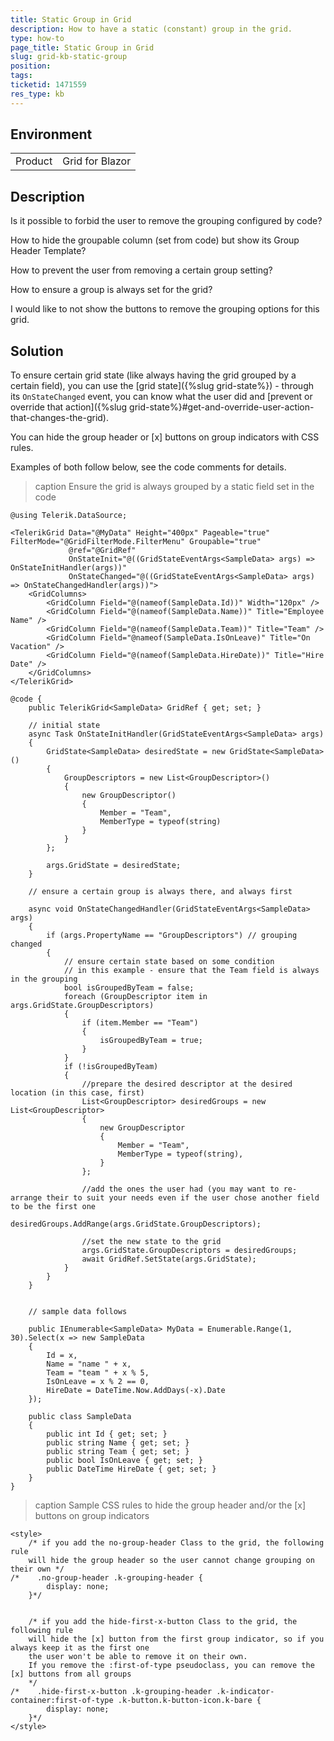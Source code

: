 ```yaml
---
title: Static Group in Grid
description: How to have a static (constant) group in the grid.
type: how-to
page_title: Static Group in Grid
slug: grid-kb-static-group
position: 
tags: 
ticketid: 1471559
res_type: kb
---
```


## Environment
<table>
	<tbody>
		<tr>
			<td>Product</td>
			<td>Grid for Blazor</td>
		</tr>
	</tbody>
</table>


## Description
Is it possible to forbid the user to remove the grouping configured by code?

How to hide the groupable column (set from code) but show its Group Header Template?

How to prevent the user from removing a certain group setting?

How to ensure a group is always set for the grid?

I would like to not show the buttons to remove the grouping options for this grid.

## Solution
To ensure certain grid state (like always having the grid grouped by a certain field), you can use the [grid state]({%slug grid-state%}) - through its `OnStateChanged` event, you can know what the user did and [prevent or override that action]({%slug grid-state%}#get-and-override-user-action-that-changes-the-grid).

You can hide the group header or [x] buttons on group indicators with CSS rules.

Examples of both follow below, see the code comments for details.

>caption Ensure the grid is always grouped by a static field set in the code

````CSHTML
@using Telerik.DataSource;

<TelerikGrid Data="@MyData" Height="400px" Pageable="true" FilterMode="@GridFilterMode.FilterMenu" Groupable="true"
             @ref="@GridRef"
             OnStateInit="@((GridStateEventArgs<SampleData> args) => OnStateInitHandler(args))"
             OnStateChanged="@((GridStateEventArgs<SampleData> args) => OnStateChangedHandler(args))">
    <GridColumns>
        <GridColumn Field="@(nameof(SampleData.Id))" Width="120px" />
        <GridColumn Field="@(nameof(SampleData.Name))" Title="Employee Name" />
        <GridColumn Field="@(nameof(SampleData.Team))" Title="Team" />
        <GridColumn Field="@nameof(SampleData.IsOnLeave)" Title="On Vacation" />
        <GridColumn Field="@(nameof(SampleData.HireDate))" Title="Hire Date" />
    </GridColumns>
</TelerikGrid>

@code {
    public TelerikGrid<SampleData> GridRef { get; set; }

    // initial state
    async Task OnStateInitHandler(GridStateEventArgs<SampleData> args)
    {
        GridState<SampleData> desiredState = new GridState<SampleData>()
        {
            GroupDescriptors = new List<GroupDescriptor>()
            {
                new GroupDescriptor()
                {
                    Member = "Team",
                    MemberType = typeof(string)
                }
            }
        };

        args.GridState = desiredState;
    }

    // ensure a certain group is always there, and always first

    async void OnStateChangedHandler(GridStateEventArgs<SampleData> args)
    {
        if (args.PropertyName == "GroupDescriptors") // grouping changed
        {
            // ensure certain state based on some condition
            // in this example - ensure that the Team field is always in the grouping
            bool isGroupedByTeam = false;
            foreach (GroupDescriptor item in args.GridState.GroupDescriptors)
            {
                if (item.Member == "Team")
                {
                    isGroupedByTeam = true;
                }
            }
            if (!isGroupedByTeam)
            {
                //prepare the desired descriptor at the desired location (in this case, first)
                List<GroupDescriptor> desiredGroups = new List<GroupDescriptor>
                {
                    new GroupDescriptor
                    {
                        Member = "Team",
                        MemberType = typeof(string),
                    }
                };

                //add the ones the user had (you may want to re-arrange their to suit your needs even if the user chose another field to be the first one
                desiredGroups.AddRange(args.GridState.GroupDescriptors);

                //set the new state to the grid
                args.GridState.GroupDescriptors = desiredGroups;
                await GridRef.SetState(args.GridState);
            }
        }
    }


    // sample data follows

    public IEnumerable<SampleData> MyData = Enumerable.Range(1, 30).Select(x => new SampleData
    {
        Id = x,
        Name = "name " + x,
        Team = "team " + x % 5,
        IsOnLeave = x % 2 == 0,
        HireDate = DateTime.Now.AddDays(-x).Date
    });

    public class SampleData
    {
        public int Id { get; set; }
        public string Name { get; set; }
        public string Team { get; set; }
        public bool IsOnLeave { get; set; }
        public DateTime HireDate { get; set; }
    }
}
````

>caption Sample CSS rules to hide the group header and/or the [x] buttons on group indicators

````CSHTML
<style>
    /* if you add the no-group-header Class to the grid, the following rule 
    will hide the group header so the user cannot change grouping on their own */
/*    .no-group-header .k-grouping-header {
        display: none;
    }*/


    /* if you add the hide-first-x-button Class to the grid, the following rule
    will hide the [x] button from the first group indicator, so if you always keep it as the first one
    the user won't be able to remove it on their own.
    If you remove the :first-of-type pseudoclass, you can remove the [x] buttons from all groups
    */
/*    .hide-first-x-button .k-grouping-header .k-indicator-container:first-of-type .k-button.k-button-icon.k-bare {
        display: none;
    }*/
</style>
````
